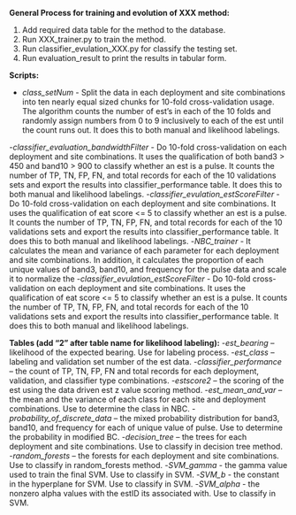 **General Process for training and evolution of XXX method:**

1. Add required data table for the method to the database.
2. Run XXX_trainer.py to train the method.
3. Run classifier_evulation_XXX.py for classify the testing set.
4. Run evaluation_result to print the results in tabular form.

**Scripts:**

- *class_setNum* - Split the data in each deployment and site combinations into ten nearly equal sized chunks for 10-fold cross-validation usage. The algorithm counts the number of est’s in each of the 10 folds and randomly assign numbers from 0 to 9 inclusively to each of the est until the count runs out. It does this to both manual and likelihood labelings.

-*classifier_evaluation_bandwidthFilter* - Do 10-fold cross-validation on each deployment and site combinations. It uses the qualification of both band3 > 450 and band10 > 900 to classify whether an est is a pulse. It counts the number of TP, TN, FP, FN, and total records for each of the 10 validations sets and export the results into classifier_performance table. It does this to both manual and likelihood labelings.
-*classifier_evulation_estScoreFilter* - Do 10-fold cross-validation on each deployment and site combinations. It uses the qualification of eat score <= 5 to classify whether an est is a pulse. It counts the number of TP, TN, FP, FN, and total records for each of the 10 validations sets and export the results into classifier_performance table. It does this to both manual and likelihood labelings.
-*NBC_trainer* - It calculates the mean and variance of each parameter for each deployment and site combinations. In addition, it calculates the proportion of each unique values of band3, band10, and frequency for the pulse data and scale it to normalize the 
-*classifier_evulation_estScoreFilter* - Do 10-fold cross-validation on each deployment and site combinations. It uses the qualification of eat score <= 5 to classify whether an est is a pulse. It counts the number of TP, TN, FP, FN, and total records for each of the 10 validations sets and export the results into classifier_performance table. It does this to both manual and likelihood labelings.


**Tables (add “2” after table name for likelihood labeling):**
-*est_bearing* – likelihood of the expected bearing. Use for labeling process.-*est_class* – labeling and validation set number of the est data.-*classifier_performance* – the count of TP, TN, FP, FN and total records for each deployment, validation, and classifier type combinations.-*estscore2* – the scoring of the est using the data driven est z value scoring method.-*est_mean_and_var* – the mean and the variance of each class for each site and deployment combinations. Use to determine the class in NBC.-*probability_of_discrete_data* – the mixed probability distribution for band3, band10, and frequency for each of unique value of pulse. Use to determine the probability in modified BC.-*decision_tree* – the trees for each deployment and site combinations. Use to classify in decision tree method.-*random_forests* – the forests for each deployment and site combinations. Use to classify in random_forests method.
-*SVM_gamma* - the gamma value used to train the final SVM. Use to classify in SVM.
-*SVM_b* - the constant in the hyperplane for SVM. Use to classify in SVM.
-*SVM_alpha* - the nonzero alpha values with the estID its associated with. Use to classify in SVM.

